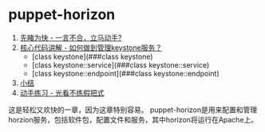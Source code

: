 # puppet-horizon

1. [先睹为快 - 一言不合，立马动手?](#先睹为快)
2. [核心代码讲解 - 如何做到管理keystone服务？](#核心代码讲解)
    - [class keystone](###class keystone)
    - [class keystone::service](###class keystone::service)
    - [class keystone::endpoint](###class keystone::endpoint)
3. [小结](##小结)
4. [动手练习 - 光看不练假把式](##动手练习)


这是轻松又欢快的一章，因为这章特别容易。
puppet-horizon是用来配置和管理horzion服务，包括软件包，配置文件和服务，其中horizon将运行在Apache上。